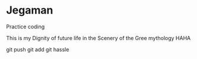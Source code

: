 # Jegaman
 Practice coding

 This is my Dignity of future life in the Scenery of the Gree mythology HAHA

git push
git add
git hassle
